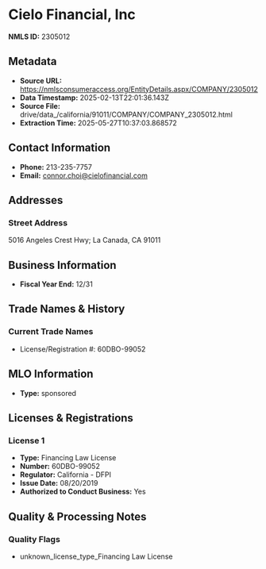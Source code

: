 # Cielo Financial, Inc

**NMLS ID:** 2305012

## Metadata
- **Source URL:** https://nmlsconsumeraccess.org/EntityDetails.aspx/COMPANY/2305012
- **Data Timestamp:** 2025-02-13T22:01:36.143Z
- **Source File:** drive/data_/california/91011/COMPANY/COMPANY_2305012.html
- **Extraction Time:** 2025-05-27T10:37:03.868572

## Contact Information
- **Phone:** 213-235-7757
- **Email:** connor.choi@cielofinancial.com

## Addresses
### Street Address
5016 Angeles Crest Hwy; La Canada, CA 91011

## Business Information
- **Fiscal Year End:** 12/31

## Trade Names & History
### Current Trade Names
- License/Registration #: 60DBO-99052

## MLO Information
- **Type:** sponsored

## Licenses & Registrations

### License 1
- **Type:** Financing Law License
- **Number:** 60DBO-99052
- **Regulator:** California - DFPI
- **Issue Date:** 08/20/2019
- **Authorized to Conduct Business:** Yes

## Quality & Processing Notes
### Quality Flags
- unknown_license_type_Financing Law License
